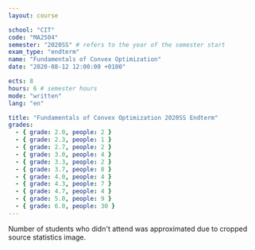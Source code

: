 ```yaml
---
layout: course

school: "CIT"
code: "MA2504"
semester: "2020SS" # refers to the year of the semester start
exam_type: "endterm"
name: "Fundamentals of Convex Optimization"
date: "2020-08-12 12:00:00 +0100"

ects: 8
hours: 6 # semester hours
mode: "written"
lang: "en"

title: "Fundamentals of Convex Optimization 2020SS Endterm"
grades:
  - { grade: 2.0, people: 2 }
  - { grade: 2.3, people: 1 }
  - { grade: 2.7, people: 2 }
  - { grade: 3.0, people: 4 }
  - { grade: 3.3, people: 2 }
  - { grade: 3.7, people: 8 }
  - { grade: 4.0, people: 4 }
  - { grade: 4.3, people: 7 }
  - { grade: 4.7, people: 4 }
  - { grade: 5.0, people: 9 }
  - { grade: 6.0, people: 30 }
---
```


Number of students who didn't attend was approximated due to cropped source statistics image.
